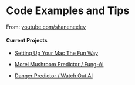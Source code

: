 # Code Examples and Tips

From: [youtube.com/shaneneeley](https://www.youtube.com/playlist?list=PL_87BC5L39GGg6HTaEvI66i62hK96KEIA)

#### Current Projects

- [Setting Up Your Mac The Fun Way](setting-up-new-mac/)

- [Morel Mushroom Predictor / Fung-AI](morchella-predictor/README.md)

- [Danger Predictor / Watch Out AI](danger-predictor)
